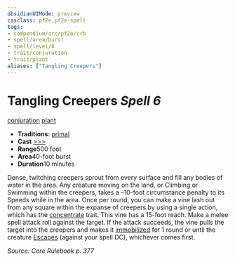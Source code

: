 ```yaml
---
obsidianUIMode: preview
cssclass: pf2e,pf2e-spell
tags:
- compendium/src/pf2e/crb
- spell/area/burst
- spell/level/6
- trait/conjuration
- trait/plant
aliases: ["Tangling Creepers"]
---
```

# Tangling Creepers *Spell 6*   
[conjuration](../../rules/traits/conjuration.md)  [plant](../../rules/traits/plant.md)  

- **Traditions**: [primal](../../rules/traits/primal.md)
- **Cast** [>>>](../../rules/core-rulebook/chapter-9-playing-the-game.md#Actions "Three-Action") 
- **Range**500 foot
- **Area**40-foot burst
- **Duration**10 minutes

Dense, twitching creepers sprout from every surface and fill any bodies of water in the area. Any creature moving on the land, or Climbing or Swimming within the creepers, takes a –10-foot circumstance penalty to its Speeds while in the area. Once per round, you can make a vine lash out from any square within the expanse of creepers by using a single action, which has the [concentrate](../../rules/traits/concentrate.md) trait. This vine has a 15-foot reach. Make a melee spell attack roll against the target. If the attack succeeds, the vine pulls the target into the creepers and makes it [immobilized](../../rules/conditions.md#Immobilized) for 1 round or until the creature [Escapes](../../rules/actions/escape.md) (against your spell DC), whichever comes first.

*Source: Core Rulebook p. 377*